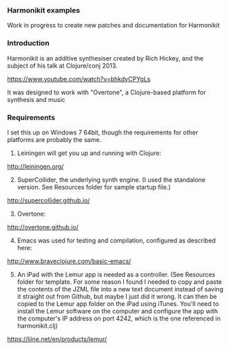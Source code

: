 ### Harmonikit examples

Work in progress to create new patches and documentation for Harmonikit



### Introduction

Harmonikit is an additive synthesiser created by Rich Hickey, and the subject of his talk at Clojure/conj 2013.

https://www.youtube.com/watch?v=bhkdyCPYgLs

It was designed to work with "Overtone", a Clojure-based platform for synthesis and music



### Requirements

I set this up on Windows 7 64bit, though the requirements for other platforms are probably the same.

1) Leiningen will get you up and running with Clojure:

http://leiningen.org/

2) SuperCollider, the underlying synth engine. (I used the standalone version. See Resources folder for sample startup file.)

http://supercollider.github.io/

3) Overtone:

http://overtone.github.io/

4) Emacs was used for testing and compilation, configured as described here:

http://www.braveclojure.com/basic-emacs/

5) An iPad with the Lemur app is needed as a controller. (See Resources folder for template. For some reason I found I needed to copy and paste the contents of the JZML file into a new text document instead of saving it straight out from Github, but maybe I just did it wrong. It can then be copied to the Lemur app folder on the iPad using iTunes. You'll need to install the Lemur software on the computer and configure the app with the computer's IP address on port 4242, which is the one referenced in harmonikit.clj)

https://liine.net/en/products/lemur/

